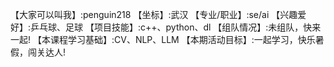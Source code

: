 【大家可以叫我】:penguin218
【坐标】:武汉
【专业/职业】:se/ai
【兴趣爱好】:乒乓球、足球
【项目技能】:c++、python、dl
【组队情况】:未组队，快来一起!
【本课程学习基础】:CV、NLP、LLM
【本期活动目标】:一起学习，快乐暑假，闯关达人!